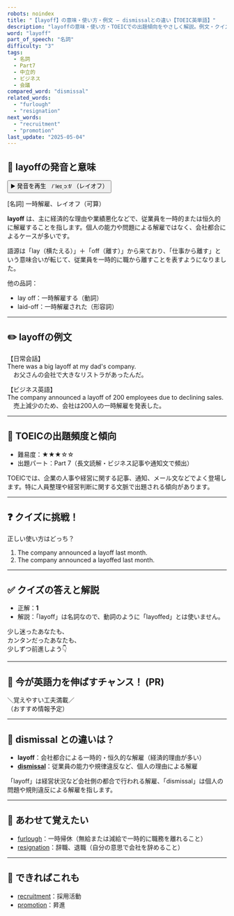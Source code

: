 ```yaml
---
robots: noindex
title: "【layoff】の意味・使い方・例文 ― dismissalとの違い【TOEIC英単語】"
description: "layoffの意味・使い方・TOEICでの出題傾向をやさしく解説。例文・クイズ付きでdismissalとの違いもわかりやすく学べます。"
word: "layoff"
part_of_speech: "名詞"
difficulty: "3"
tags:
  - 名詞
  - Part7
  - 中立的
  - ビジネス
  - 会議
compared_word: "dismissal"
related_words:
  - "furlough"
  - "resignation"
next_words:
  - "recruitment"
  - "promotion"
last_update: "2025-05-04"
---
```


## 🔰 layoffの発音と意味

<button class="play-audio" onclick="playTTS('layoff')">
  <span class="play-audio-main">
    ▶️ 発音を再生　/ˈleɪˌɔːf/
  </span>
  <span class="play-audio-sub">
    （レイオフ）
  </span>
</button>

[名詞] 一時解雇、レイオフ（可算）

**layoff** は、主に経済的な理由や業績悪化などで、従業員を一時的または恒久的に解雇することを指します。個人の能力や問題による解雇ではなく、会社都合によるケースが多いです。

語源は「lay（横たえる）」＋「off（離す）」から来ており、「仕事から離す」という意味合いが転じて、従業員を一時的に職から離すことを表すようになりました。

他の品詞：  
- lay off：一時解雇する（動詞）
- laid-off：一時解雇された（形容詞）

---

## ✏️ layoffの例文

【日常会話】  
There was a big layoff at my dad's company.  
　お父さんの会社で大きなリストラがあったんだ。

【ビジネス英語】  
The company announced a layoff of 200 employees due to declining sales.  
　売上減少のため、会社は200人の一時解雇を発表した。

---

## 🎯 TOEICの出題頻度と傾向

- 難易度：★★★☆☆
- 出題パート：Part 7（長文読解・ビジネス記事や通知文で頻出）

TOEICでは、企業の人事や経営に関する記事、通知、メール文などでよく登場します。特に人員整理や経営判断に関する文脈で出題される傾向があります。

---

## ❓ クイズに挑戦！

正しい使い方はどっち？

1. The company announced a layoff last month.  
2. The company announced a layoffed last month.

---

## ✅ クイズの答えと解説

- 正解：**1**
- 解説：「layoff」は名詞なので、動詞のように「layoffed」とは使いません。

少し迷ったあなたも、  
カンタンだったあなたも、  
少しずつ前進しよう👇️

---

## 🚀 今が英語力を伸ばすチャンス！ (PR)

<div class="info-center">
＼覚えやすい工夫満載／<br>  
（おすすめ情報予定）
</div>

---

## 🤔  dismissal との違いは？

- **layoff**：会社都合による一時的・恒久的な解雇（経済的理由が多い）
- **[dismissal](/word/dismissal)**：従業員の能力や規律違反など、個人の理由による解雇

「layoff」は経営状況など会社側の都合で行われる解雇、「dismissal」は個人の問題や規則違反による解雇を指します。

---

## 🧩 あわせて覚えたい

- [furlough](/word/furlough)：一時帰休（無給または減給で一時的に職務を離れること）
- [resignation](/word/resignation)：辞職、退職（自分の意思で会社を辞めること）

---

## 📖 できればこれも

- [recruitment](/word/recruitment)：採用活動
- [promotion](/word/promotion)：昇進

<!-- cvid: aid05_bid29 -->
